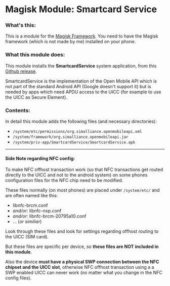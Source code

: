 # Magisk Module: **Smartcard Service**

### What's this:

This is a module for the [Magisk Framework](http://forum.xda-developers.com/apps/magisk/official-magisk-v7-universal-systemless-t3473445). You need to have the Magisk framework (which is not made by me) installed on your phone.

### What this module does:
This module installs the **SmartcardService** system application, from this [Github release](https://github.com/johnzweng/platform_packages_apps_SmartCardService/releases/tag/jz_android_6.0_OMAPI-2.05).

SmartcardService is the implementation of the Open Mobile API which is not part
of the standard Android API (Google doesn't support it) but is needed by apps
which need APDU access to the UICC (for example to use the UICC as Secure
Element).

### Contents:
In detail this module adds the following files (and necessary directories):

- `/system/etc/permissions/org.simalliance.openmobileapi.xml`
- `/system/framework/org.simalliance.openmobileapi.jar`
- `/system/priv-app/SmartcardService/SmartcardService.apk`

----

#### Side Note regarding NFC config:
To make NFC offhost transaction work (so that NFC transactions get routed
directly to the UICC and not to the android system) on some phones configuration
files for the NFC chip need to be modified.

These files normally (on most phones) are placed under `/system/etc/` and
are often named like this:

- libnfc-brcm.conf
- *and/or:* libnfc-nxp.conf
- *and/or:* libnfc-brcm-20795a10.conf
- ... (*or similiar*)

Look through these files and look for settings regarding offhost routing
to the UICC (SIM card).

But these files are specific per device, so **these files are NOT included
in this module**.

Also the device **must have a physical SWP connection between the NFC chipset
and the UICC slot**, otherwise NFC offhost transaction using a a SWP enabled
UICC can never work (no matter what you change in the NFC config files).
